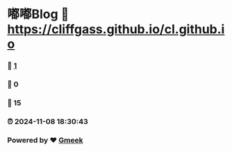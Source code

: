# 嘟嘟Blog :link: https://cliffgass.github.io/cl.github.io 
### :page_facing_up: [1](https://cliffgass.github.io/cl.github.io/tag.html) 
### :speech_balloon: 0 
### :hibiscus: 15 
### :alarm_clock: 2024-11-08 18:30:43 
### Powered by :heart: [Gmeek](https://github.com/Meekdai/Gmeek)
